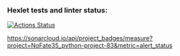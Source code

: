### Hexlet tests and linter status:
[![Actions Status](https://github.com/NoFate35/python-project-83/actions/workflows/hexlet-check.yml/badge.svg)](https://github.com/NoFate35/python-project-83/actions)

https://sonarcloud.io/api/project_badges/measure?project=NoFate35_python-project-83&metric=alert_status
